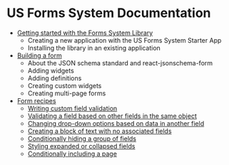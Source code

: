 # US Forms System Documentation

- [Getting started with the Forms System Library](getting-started/README.md)
  - Creating a new application with the US Forms System Starter App
  - Installing the library in an existing application
- [Building a form](building-a-form/README.md)
  - About the JSON schema standard and react-jsonschema-form
  - Adding widgets
  - Adding definitions
  - Creating custom widgets
  - Creating multi-page forms
- [Form recipes](form-recipes/README.md)
  - [Writing custom field validation](form-recipes/writing-custom-field-validation.md)
  - [Validating a field based on other fields in the same object](form-recipes/validating-a-field-based-on-other-fields-in-the-same-object.md)
  - [Changing drop-down options based on data in another field](form-recipes/changing-drop-down-options-based-on-data-in-another-field.md)
  - [Creating a block of text with no associated fields](form-recipes/creating-a-block-of-text-with-no-associated-fields.md)
  - [Conditionally hiding a group of fields](form-recipes/conditionally-hiding-a-group-of-fields.md)
  - [Styling expanded or collapsed fields](form-recipes/styling-expanded-or-collapsed-fields.md)
  - [Conditionally including a page](form-recipes/conditionally-including-a-page.md)
